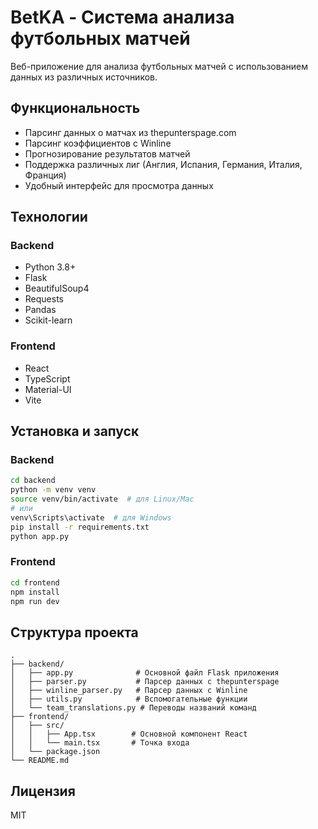 # BetKA - Система анализа футбольных матчей

Веб-приложение для анализа футбольных матчей с использованием данных из различных источников.

## Функциональность

- Парсинг данных о матчах из thepunterspage.com
- Парсинг коэффициентов с Winline
- Прогнозирование результатов матчей
- Поддержка различных лиг (Англия, Испания, Германия, Италия, Франция)
- Удобный интерфейс для просмотра данных

## Технологии

### Backend
- Python 3.8+
- Flask
- BeautifulSoup4
- Requests
- Pandas
- Scikit-learn

### Frontend
- React
- TypeScript
- Material-UI
- Vite

## Установка и запуск

### Backend
```bash
cd backend
python -m venv venv
source venv/bin/activate  # для Linux/Mac
# или
venv\Scripts\activate  # для Windows
pip install -r requirements.txt
python app.py
```

### Frontend
```bash
cd frontend
npm install
npm run dev
```

## Структура проекта

```
.
├── backend/
│   ├── app.py              # Основной файл Flask приложения
│   ├── parser.py           # Парсер данных с thepunterspage
│   ├── winline_parser.py   # Парсер данных с Winline
│   ├── utils.py            # Вспомогательные функции
│   └── team_translations.py # Переводы названий команд
├── frontend/
│   ├── src/
│   │   ├── App.tsx        # Основной компонент React
│   │   └── main.tsx       # Точка входа
│   └── package.json
└── README.md
```

## Лицензия

MIT 
